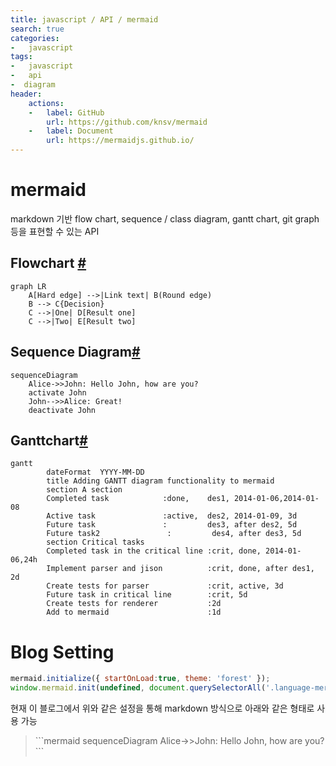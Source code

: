 ```yaml
---
title: javascript / API / mermaid
search: true  
categories:
-   javascript
tags:
-   javascript
-   api
-  diagram
header:  
    actions:
    -   label: GitHub
        url: https://github.com/knsv/mermaid
    -   label: Document
        url: https://mermaidjs.github.io/
---
```


# mermaid
markdown 기반 flow chart, sequence / class diagram, gantt chart, git graph 등을 표현할 수 있는 API


## Flowchart [#](https://mermaidjs.github.io/flowchart.html)

```mermaid
graph LR
    A[Hard edge] -->|Link text| B(Round edge)
    B --> C{Decision}
    C -->|One| D[Result one]
    C -->|Two| E[Result two]
```

## Sequence Diagram[#](https://mermaidjs.github.io/sequenceDiagram.html)

```mermaid
sequenceDiagram
    Alice->>John: Hello John, how are you?
    activate John
    John-->>Alice: Great!
    deactivate John
```


## Ganttchart[#](https://mermaidjs.github.io/gantt.html)
```mermaid
gantt
        dateFormat  YYYY-MM-DD
        title Adding GANTT diagram functionality to mermaid
        section A section
        Completed task            :done,    des1, 2014-01-06,2014-01-08
        Active task               :active,  des2, 2014-01-09, 3d
        Future task               :         des3, after des2, 5d
        Future task2               :         des4, after des3, 5d
        section Critical tasks
        Completed task in the critical line :crit, done, 2014-01-06,24h
        Implement parser and jison          :crit, done, after des1, 2d
        Create tests for parser             :crit, active, 3d
        Future task in critical line        :crit, 5d
        Create tests for renderer           :2d
        Add to mermaid                      :1d
```

# Blog Setting

```javascript
mermaid.initialize({ startOnLoad:true, theme: 'forest' });
window.mermaid.init(undefined, document.querySelectorAll('.language-mermaid'));
```

현재 이 블로그에서 위와 같은 설정을 통해 markdown 방식으로 아래와 같은 형태로 사용 가능
> \```mermaid
> sequenceDiagram
>    Alice->>John: Hello John, how are you?
> \```
<!--stackedit_data:
eyJoaXN0b3J5IjpbLTU5MDc0MzY4MiwtMzk2MTM5NTc3LC0xMj
IxMzc4NzkxLC04MzM4MDU3NTUsLTE4OTg2MDEzMjMsLTE0MDcx
NzE5MDIsNzgzODA3OTc4LC04NjU5NDM3ODBdfQ==
-->